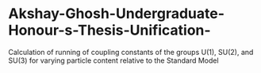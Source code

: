 # Akshay-Ghosh-Undergraduate-Honour-s-Thesis-Unification-
Calculation of running of coupling constants of the groups U(1), SU(2), and SU(3) for varying particle content relative to the Standard Model
